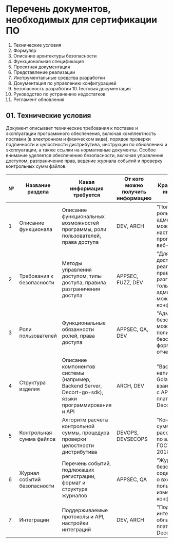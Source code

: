 # Перечень документов, необходимых для сертификации ПО

1. Технические условия
2. Формуляр
3. Описание архитектуры безопасности
4. Функциональная спецификация
5. Проектная документация
6. Представление реализации
7. Инструментальные средства разработки
8. Документация по управлению конфигурацией
9. Безопасность разработки
10.Тестовая документация
11. Руководство по устранению недостатков
12. Регламент обновления

## 01. Технические условия

Документ описывает технические требования к поставке и эксплуатации программного обеспечения, включая комплектность поставки (в электронном и физическом виде), порядок проверки подлинности и целостности дистрибутива, инструкции по обновлению и эксплуатации, а также ссылки на нормативные документы. Особое внимание уделяется обеспечению безопасности, включая управление доступом, разграничение прав, ведение журнала событий и проверку контрольных сумм файлов.

| № | Название раздела | Какая информация требуется | От кого можно получить информацию | Краткий пример информации |
|-|-|-|-|-|
| 1 | Описание функционала | Описание функциональных возможностей программы, роли пользователей, права доступа | DEV, ARCH | "Пользователь с ролью администратора может управлять настройками программы через веб-интерфейс." |
| 2 | Требования к безопасности | Методы управления доступом, типы доступа, правила разграничения доступа | APPSEC, FUZZ, DEV | "Для объектов доступа реализованы правила разграничения: только администратор может изменять конфигурацию." |
| 3 | Роли пользователей | Функциональные обязанности ролей, права доступа | APPSEC, QA, DEV | "Администратор безопасности может создавать политики безопасности и формировать отчеты." |
| 4 | Структура изделия | Описание компонентов системы (например, Backend Server, Decort-go-sdk), языки программирования и API | ARCH, DEV | "Backend Server написан на языке Golang и взаимодействует с API облачной платформы через Decort-go-sdk." |
| 5 | Контрольная сумма файлов | Алгоритм расчета контрольной суммы, процедура проверки целостности дистрибутива | DEVOPS, DEVSECOPS | "Контрольная сумма рассчитывается по алгоритму ГОСТ 34.11-2018." |
| 6 | Журнал событий безопасности | Перечень событий, подлежащих регистрации, формат и структура журналов | APPSEC, QA | "Журнал событий безопасности содержит записи о входе пользователей и изменениях конфигурации." |
| 7 | Интеграции | Поддерживаемые протоколы и API, настройки интеграций | DEV, ARCH | "Поддерживается интеграция с API облачной платформы через Decort-go-sdk." |
